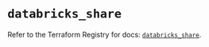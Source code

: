 # `databricks_share`

Refer to the Terraform Registry for docs: [`databricks_share`](https://registry.terraform.io/providers/databricks/databricks/1.67.0/docs/resources/share).
